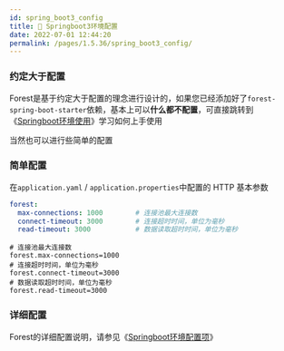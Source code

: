 ```yaml
---
id: spring_boot3_config
title: 📐 Springboot3环境配置
date: 2022-07-01 12:44:20
permalink: /pages/1.5.36/spring_boot3_config/
---
```


### 约定大于配置

Forest是基于约定大于配置的理念进行设计的，如果您已经添加好了`forest-spring-boot-starter`依赖，基本上可以<b>什么都不配置</b>，可直接跳转到《[Springboot环境使用](/pages/1.5.36/spring_boot_usage/)》学习如何上手使用

当然也可以进行些简单的配置

### 简单配置

在`application.yaml` / `application.properties`中配置的 HTTP 基本参数

<code-group>
<code-block title="Yaml" active>

```yaml
forest:
  max-connections: 1000        # 连接池最大连接数
  connect-timeout: 3000        # 连接超时时间，单位为毫秒
  read-timeout: 3000           # 数据读取超时时间，单位为毫秒
```

</code-block>
<code-block title="Properties">

```properties
# 连接池最大连接数
forest.max-connections=1000
# 连接超时时间，单位为毫秒
forest.connect-timeout=3000
# 数据读取超时时间，单位为毫秒
forest.read-timeout=3000
```
</code-block>
</code-group>


### 详细配置

Forest的详细配置说明，请参见《[Springboot环境配置项](/pages/1.5.36/spring_boot_config_items/)》
